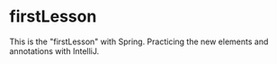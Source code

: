 # firstLesson
This is the "firstLesson" with Spring.
Practicing the new elements and annotations with IntelliJ.
